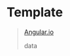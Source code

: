 <div align='justify'>

# Template

>[Angular.io](https://angular.io/guide/animations)
>
>data

</div>